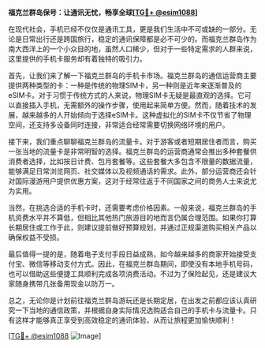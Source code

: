 **福克兰群岛保号：让通讯无忧，畅享全球[[TG💪+ @esim1088](https://t.me/s/esim1088)]**

在现代社会，手机已经不仅仅是通讯工具，更是我们生活中不可或缺的一部分。无论是日常出行还是跨国旅行，稳定的通讯保障都是必不可少的。而福克兰群岛作为南大西洋上的一个小众目的地，虽然人口稀少，但对于一些特定需求的人群来说，这里提供的手机卡服务却有着独特的吸引力。

首先，让我们来了解一下福克兰群岛的手机卡市场。福克兰群岛的通信运营商主要提供两种类型的卡：一种是传统的物理SIM卡，另一种则是近年来逐渐普及的eSIM卡。对于习惯于传统方式的人来说，物理SIM卡无疑是最直观的选择。它可以直接插入手机，无需额外的操作步骤，使用起来简单方便。然而，随着技术的发展，越来越多的人开始倾向于选择eSIM卡。这种虚拟化的SIM卡不仅节省了物理空间，还支持多设备同时连接，非常适合经常需要切换网络环境的用户。

接下来，我们重点聊聊福克兰群岛的流量卡。对于游客或者短期居住者而言，购买一张当地的流量卡是非常明智的选择。福克兰群岛的运营商通常会推出多种套餐供消费者选择，比如按日计费、包月套餐等。这些套餐大多包含不限量的数据流量，能够满足日常浏览网页、社交媒体以及视频通话的需求。此外，部分运营商还会针对国际漫游用户提供优惠方案，这对于经常往返于不同国家之间的商务人士来说尤为实用。

当然，在挑选合适的手机卡时，还需要考虑价格因素。一般来说，福克兰群岛的手机资费水平并不算低，但相比其他热门旅游目的地而言仍属合理范围。如果你打算长期居住或工作于此，则建议提前做好预算规划，并通过正规渠道购买相关产品以确保权益不受损。

最后值得一提的是，随着电子支付手段日益成熟，如今越来越多的商家开始接受支付宝、微信等移动支付方式。因此，在福克兰群岛期间，即使没有本地手机号码，也可以借助这些便捷工具顺利完成各项消费活动。不过为了保险起见，还是建议大家随身携带几张备用现金以防万一。

总之，无论你是计划前往福克兰群岛游玩还是长期定居，在出发之前都应该认真研究一下当地的通信政策，并根据自身实际情况选购适合自己的手机卡与流量卡。只有这样才能够真正享受到高效稳定的通讯体验，从而让旅程更加愉快顺利！

[[TG💪+ @esim1088](https://t.me/s/esim1088) ![Image](https://i.postimg.cc/4NQfJmqS/Snipaste-2025-05-13-00-14-12.png)]